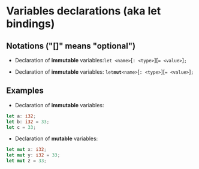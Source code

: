 # Variables declarations (aka let bindings)
## Notations ("\[\]" means "optional")
- Declaration of **immutable** variables:``let <name>``\[``: <type>``\]\[``= <value>``\]``;``

- Declaration of **immutable** variables:
``let``**``mut``**``<name>``\[``: <type>``\]\[``= <value>``\]``;``

## Examples
- Declaration of **immutable** variables:
```Rust
let a: i32;
let b: i32 = 33;
let c = 33;
```
- Declaration of **mutable** variables:
```Rust
let mut x: i32;
let mut y: i32 = 33;
let mut z = 33;
```


